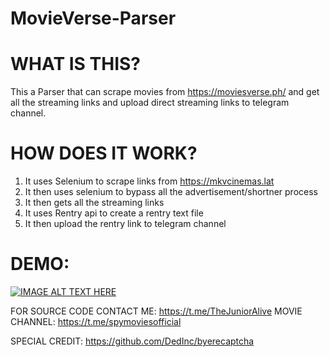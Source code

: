 # MovieVerse-Parser

# WHAT IS THIS?
This a Parser that can scrape movies from https://moviesverse.ph/ and get all the streaming links and upload direct streaming links to telegram channel.

# HOW DOES IT WORK?

1. It uses Selenium to scrape links from https://mkvcinemas.lat
2. It then uses selenium to bypass all the advertisement/shortner process
3. It then gets all the streaming links
4. It uses Rentry api to create a rentry text file
5. It then upload the rentry link to telegram channel

# DEMO:

[![IMAGE ALT TEXT HERE](https://img.youtube.com/vi/MfaWeE52syA/0.jpg)](https://www.youtube.com/watch?v=MfaWeE52syA)


FOR SOURCE CODE CONTACT ME: https://t.me/TheJuniorAlive 
MOVIE CHANNEL: https://t.me/spymoviesofficial

SPECIAL CREDIT: https://github.com/DedInc/byerecaptcha
